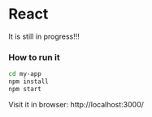 # React

It is still in progress!!!

### How to run it

```bash
cd my-app
npm install
npm start
```

Visit it in browser: http://localhost:3000/